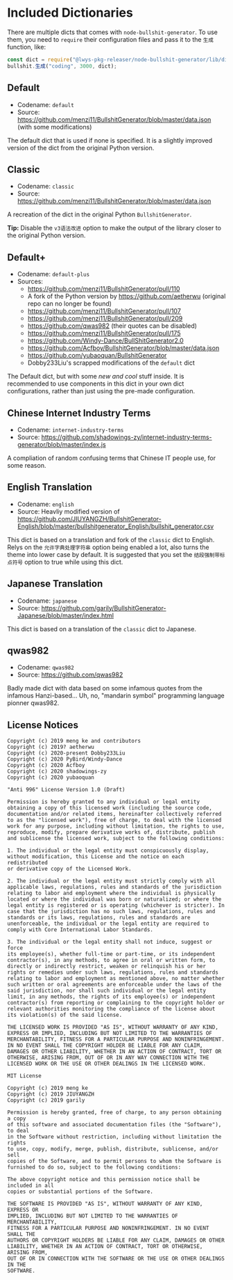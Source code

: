 # Included Dictionaries

There are multiple dicts that comes with `node-bullshit-generator`.
To use them, you need to `require` their configuration files and pass it to the `生成` function, like:

```javascript
const dict = require("@lwys-pkg-releaser/node-bullshit-generator/lib/dict/{codename}/配置.js");
bullshit.生成("coding", 3000, dict);
```

## Default

-   Codename: `default`
-   Source: https://github.com/menzi11/BullshitGenerator/blob/master/data.json (with some modifications)

The default dict that is used if none is specified. It is a slightly improved version of the dict from the original Python version.

## Classic

-   Codename: `classic`
-   Source: https://github.com/menzi11/BullshitGenerator/blob/master/data.json

A recreation of the dict in the original Python `BullshitGenerator`.

**Tip:** Disable the `v3语法改进` option to make the output of the library closer to the original Python version.

## Default+

-   Codename: `default-plus`
-   Sources:
    -   https://github.com/menzi11/BullshitGenerator/pull/110
    -   A fork of the Python version by https://github.com/aetherwu (original repo can no longer be found)
    -   https://github.com/menzi11/BullshitGenerator/pull/107
    -   https://github.com/menzi11/BullshitGenerator/pull/209
    -   https://github.com/qwas982 (their quotes can be disabled)
    -   https://github.com/menzi11/BullshitGenerator/pull/175
    -   https://github.com/Windy-Dance/BullShitGenerator2.0
    -   https://github.com/Acfboy/BullshitGenerator/blob/master/data.json
    -   https://github.com/yubaoquan/BullshitGenerator
    -   Dobby233Liu's scrapped modifications of the `default` dict

The Default dict, but with some _new and cool_ stuff inside.
It is recommended to use components in this dict in your own dict configurations, rather than just using the pre-made configuration.

## Chinese Internet Industry Terms

-   Codename: `internet-industry-terms`
-   Source: https://github.com/shadowings-zy/internet-industry-terms-generator/blob/master/index.js

A compliation of random confusing terms that Chinese IT people use, for some reason.

## English Translation

-   Codename: `english`
-   Source: Heavliy modified version of https://github.com/JIUYANGZH/BullshitGenerator-English/blob/master/bullshitgenerator_English/bullshit_generator.csv

This dict is based on a translation and fork of the `classic` dict to English. Relys on the `允许字典处理字符串` option being enabled a lot, also turns the theme into lower case by default. It is suggested that you set the `结段强制带标点符号` option to true while using this dict.

## Japanese Translation

-   Codename: `japanese`
-   Source: https://github.com/garily/BullshitGenerator-Japanese/blob/master/index.html

This dict is based on a translation of the `classic` dict to Japanese.

## qwas982

-   Codename: `qwas982`
-   Source: https://github.com/qwas982

Badly made dict with data based on some infamous quotes from the infamous Hanzi-based... Uh, no, "mandarin symbol" programming language pionner qwas982.

## License Notices

```
Copyright (c) 2019 meng ke and contributors
Copyright (c) 2019? aetherwu
Copyright (c) 2020-present Dobby233Liu
Copyright (c) 2020 PyBird/Windy-Dance
Copyright (c) 2020 Acfboy
Copyright (c) 2020 shadowings-zy
Copyright (c) 2020 yubaoquan

"Anti 996" License Version 1.0 (Draft)

Permission is hereby granted to any individual or legal entity
obtaining a copy of this licensed work (including the source code,
documentation and/or related items, hereinafter collectively referred
to as the "licensed work"), free of charge, to deal with the licensed
work for any purpose, including without limitation, the rights to use,
reproduce, modify, prepare derivative works of, distribute, publish
and sublicense the licensed work, subject to the following conditions:

1. The individual or the legal entity must conspicuously display,
without modification, this License and the notice on each redistributed
or derivative copy of the Licensed Work.

2. The individual or the legal entity must strictly comply with all
applicable laws, regulations, rules and standards of the jurisdiction
relating to labor and employment where the individual is physically
located or where the individual was born or naturalized; or where the
legal entity is registered or is operating (whichever is stricter). In
case that the jurisdiction has no such laws, regulations, rules and
standards or its laws, regulations, rules and standards are
unenforceable, the individual or the legal entity are required to
comply with Core International Labor Standards.

3. The individual or the legal entity shall not induce, suggest or force
its employee(s), whether full-time or part-time, or its independent
contractor(s), in any methods, to agree in oral or written form, to
directly or indirectly restrict, weaken or relinquish his or her
rights or remedies under such laws, regulations, rules and standards
relating to labor and employment as mentioned above, no matter whether
such written or oral agreements are enforceable under the laws of the
said jurisdiction, nor shall such individual or the legal entity
limit, in any methods, the rights of its employee(s) or independent
contractor(s) from reporting or complaining to the copyright holder or
relevant authorities monitoring the compliance of the license about
its violation(s) of the said license.

THE LICENSED WORK IS PROVIDED "AS IS", WITHOUT WARRANTY OF ANY KIND,
EXPRESS OR IMPLIED, INCLUDING BUT NOT LIMITED TO THE WARRANTIES OF
MERCHANTABILITY, FITNESS FOR A PARTICULAR PURPOSE AND NONINFRINGEMENT.
IN NO EVENT SHALL THE COPYRIGHT HOLDER BE LIABLE FOR ANY CLAIM,
DAMAGES OR OTHER LIABILITY, WHETHER IN AN ACTION OF CONTRACT, TORT OR
OTHERWISE, ARISING FROM, OUT OF OR IN ANY WAY CONNECTION WITH THE
LICENSED WORK OR THE USE OR OTHER DEALINGS IN THE LICENSED WORK.
```

```
MIT License

Copyright (c) 2019 meng ke
Copyright (c) 2019 JIUYANGZH
Copyright (c) 2019 garily

Permission is hereby granted, free of charge, to any person obtaining a copy
of this software and associated documentation files (the "Software"), to deal
in the Software without restriction, including without limitation the rights
to use, copy, modify, merge, publish, distribute, sublicense, and/or sell
copies of the Software, and to permit persons to whom the Software is
furnished to do so, subject to the following conditions:

The above copyright notice and this permission notice shall be included in all
copies or substantial portions of the Software.

THE SOFTWARE IS PROVIDED "AS IS", WITHOUT WARRANTY OF ANY KIND, EXPRESS OR
IMPLIED, INCLUDING BUT NOT LIMITED TO THE WARRANTIES OF MERCHANTABILITY,
FITNESS FOR A PARTICULAR PURPOSE AND NONINFRINGEMENT. IN NO EVENT SHALL THE
AUTHORS OR COPYRIGHT HOLDERS BE LIABLE FOR ANY CLAIM, DAMAGES OR OTHER
LIABILITY, WHETHER IN AN ACTION OF CONTRACT, TORT OR OTHERWISE, ARISING FROM,
OUT OF OR IN CONNECTION WITH THE SOFTWARE OR THE USE OR OTHER DEALINGS IN THE
SOFTWARE.
```
